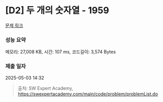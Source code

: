 # [D2] 두 개의 숫자열 - 1959 

[문제 링크](https://swexpertacademy.com/main/code/problem/problemDetail.do?contestProbId=AV5PpoFaAS4DFAUq) 

### 성능 요약

메모리: 27,008 KB, 시간: 107 ms, 코드길이: 3,574 Bytes

### 제출 일자

2025-05-03 14:32



> 출처: SW Expert Academy, https://swexpertacademy.com/main/code/problem/problemList.do